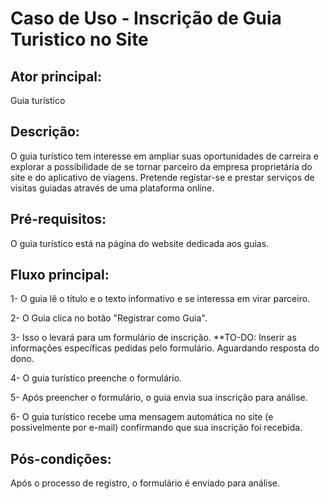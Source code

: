 # Caso de Uso - Inscrição de Guia Turistico no Site

## Ator principal:

Guia turístico

## Descrição:

O guia turístico tem interesse em ampliar suas oportunidades de carreira e explorar a possibilidade de se tornar parceiro da empresa proprietária do site e do aplicativo de viagens. Pretende registar-se e prestar serviços de visitas guiadas através de uma plataforma online.

## Pré-requisitos:

O guia turístico está na página do website dedicada aos guias. 

## Fluxo principal:

1- O guia lê o título e o texto informativo e se interessa em virar parceiro.

2- O Guia clica no botão "Registrar como Guia".

3- Isso o levará para um formulário de inscrição.
**TO-DO: Inserir as informações específicas pedidas pelo formulário. Aguardando resposta do dono.

4- O guia turístico preenche o formulário.

5- Após preencher o formulário, o guia envia sua inscrição para análise.

6- O guia turístico recebe uma mensagem automática no site (e possivelmente por e-mail) confirmando que sua inscrição foi recebida.

## Pós-condições:

Após o processo de registro, o formulário é enviado para análise.
